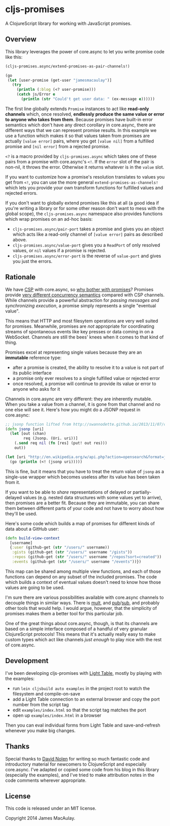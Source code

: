 # cljs-promises

A ClojureScript library for working with JavaScript promises.

## Overview

This library leverages the power of core.async to let you write promise code like this:

```clojure
(cljs-promises.async/extend-promises-as-pair-channels!)

(go
 (let [user-promise (get-user "jamesmacaulay")]
   (try
     (println (:blog (<? user-promise)))
     (catch js/Error e
       (println (str "Could't get user data: " (ex-message e))))))
```

The first line globally extends `Promise` instances to act like **read-only channels** which, once resolved, **endlessly produce the same value or error to anyone who takes from them**. Because promises have built-in error semantics which don't have any direct corollary in core.async, there are different ways that we can represent promise results. In this example we use a function which makes it so that values taken from promises are actually `[value error]` pairs, where you get `[value nil]` from a fulfilled promise and `[nil error]` from a rejected promise.

`<?` is a macro provided by `cljs-promises.async` which takes one of these pairs from a promise with core.async's `<!`. If the `error` slot of the pair is non-nil, it throws the error. Otherwise it returns whatever is in the `value` slot.

If you want to customize how a promise's resolution translates to values you get from `<!`, you can use the more general `extend-promises-as-channels!` which lets you provide your own transform functions for fulfilled values and rejected errors.

If you don't want to globally extend promises like this at all (a good idea if you're writing a library or for some other reason don't want to mess with the global scope), the `cljs-promises.async` namespace also provides functions which wrap promises on an ad-hoc basis:

* `cljs-promises.async/pair-port` takes a promise and gives you an object which acts like a read-only channel of `[value error]` pairs as described above.
* `cljs-promises.async/value-port` gives you a `ReadPort` of only resolved values, or `nil` values if a promise is rejected.
* `cljs-promises.async/error-port` is the reverse of `value-port` and gives you just the errors.

## Rationale

We have [CSP](http://en.wikipedia.org/wiki/Communicating_sequential_processes) with core.async, so [why bother with promises](http://swannodette.github.io/2013/08/23/make-no-promises/)? Promises provide [very different concurrency semantics](http://promises-aplus.github.io/promises-spec/) compared with CSP channels. While channels provide a powerful abstraction for _passing messages and synchronizing execution_, a promise simply represents a single "eventual value".

This means that HTTP and most filesytem operations are very well suited for promises. Meanwhile, promises are _not_ appropriate for coordinating streams of spontaneous events like key presses or data coming in on a WebSocket. Channels are still the bees' knees when it comes to that kind of thing.

Promises excel at representing single values because they are an **immutable** reference type:

* after a promise is created, the ability to resolve it to a value is not part of its public interface
* a promise only ever resolves to a single fulfilled value or rejected error
* once resolved, a promise will continue to provide its value or error to anyone who asks for it

Channels in core.async are very different: they are inherently mutable. When you take a value from a channel, it is gone from that channel and no one else will see it. Here's how you might do a JSONP request in core.async:

```clojure
;; jsonp function lifted from http://swannodette.github.io/2013/11/07/clojurescript-101/
(defn jsonp [uri]
  (let [out (chan)
        req (Jsonp. (Uri. uri))]
    (.send req nil (fn [res] (put! out res)))
    out))

(let [uri "http://en.wikipedia.org/w/api.php?action=opensearch&format=json&search=clojure"]
  (go (println (<! (jsonp uri)))))
```

This is fine, but it means that you have to treat the return value of `jsonp` as a single-use wrapper which becomes useless after its value has been taken from it.

If you want to be able to _share_ representations of delayed or partially-delayed values (e.g. nested data structures with some values yet to arrive), then promises are a better fit. Because they are immutable, you can share them between different parts of your code and not have to worry about how they'll be used.

Here's some code which builds a map of promises for different kinds of data about a GitHub user:

```clojure
(defn build-view-context
  [username]
  {:user (github-get (str "/users/" username))
   :gists (github-get (str "/users/" username "/gists"))
   :repos (github-get (str "/users/" username "/repos?sort=created"))
   :events (github-get (str "/users/" username "/events"))})
```

This map can be shared among multiple view functions, and each of those functions can depend on any subset of the included promises. The code which builds a context of eventual values doesn't need to know how those values are going to be used.

I'm sure there are various possibilities available with core.async channels to decouple things in similar ways. There is [mult](http://clojure.github.io/core.async/#clojure.core.async/mult), and [pub](http://clojure.github.io/core.async/#clojure.core.async/pub)/[sub](http://clojure.github.io/core.async/#clojure.core.async/sub), and probably other tools that would help. I would argue, however, that the simplicity of promises makes them a better tool for this particular job.

One of the great things about core.async, though, is that its channels are based on a simple interface composed of a handful of very granular ClojureScript protocols! This means that it's actually really easy to make custom types which act like channels _just enough_ to play nice with the rest of core.async.

## Development

I've been developing cljs-promises with [Light Table](http://www.lighttable.com/), mostly by playing with the examples:

* run `lein cljsbuild auto examples` in the project root to watch the filesystem and compile-on-save
* add a Light Table connection to an external browser and copy the port number from the script tag
* edit `examples/index.html` so that the script tag matches the port
* open up `examples/index.html` in a browser

Then you can eval individual forms from Light Table and save-and-refresh whenever you make big changes.

## Thanks

Special thanks to [David Nolen](http://swannodette.github.io/) for writing so much fantastic code and introductory material for newcomers to ClojureScript and especially core.async. I've adapted or copied some code from his blog in this library (especially the examples), and I've tried to make attribution notes in the code comments wherever appropriate.

## License

This code is released under an MIT license.

Copyright 2014 James MacAulay.
